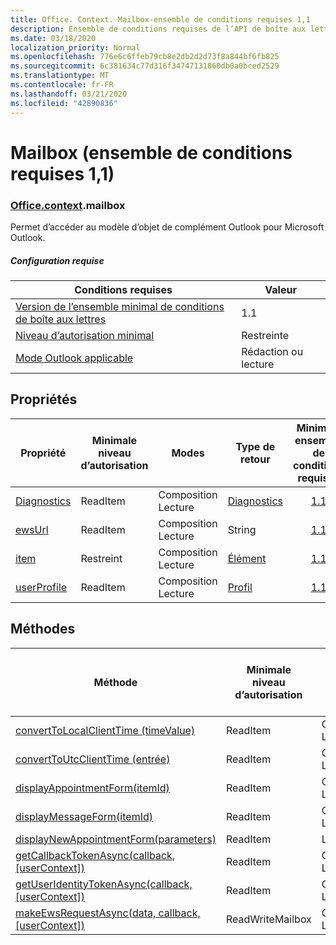 ```yaml
---
title: Office. Context. Mailbox-ensemble de conditions requises 1,1
description: Ensemble de conditions requises de l’API de boîte aux lettres Outlook 1,1 du modèle objet boîte aux lettres.
ms.date: 03/18/2020
localization_priority: Normal
ms.openlocfilehash: 776e6c6ffeb79cb8e2db2d2d73f8a844bf6fb825
ms.sourcegitcommit: 6c381634c77d316f34747131860db0a0bced2529
ms.translationtype: MT
ms.contentlocale: fr-FR
ms.lasthandoff: 03/21/2020
ms.locfileid: "42890836"
---
```

# <a name="mailbox-requirement-set-11"></a>Mailbox (ensemble de conditions requises 1,1)

### <a name="officecontextmailbox"></a>[Office](office.md)[.context](office.context.md).mailbox

Permet d’accéder au modèle d’objet de complément Outlook pour Microsoft Outlook.

##### <a name="requirements"></a>Configuration requise

|Conditions requises| Valeur|
|---|---|
|[Version de l’ensemble minimal de conditions de boîte aux lettres](../../requirement-sets/outlook-api-requirement-sets.md)| 1.1|
|[Niveau d’autorisation minimal](../../../outlook/understanding-outlook-add-in-permissions.md)| Restreinte|
|[Mode Outlook applicable](../../../outlook/outlook-add-ins-overview.md#extension-points)| Rédaction ou lecture|

## <a name="properties"></a>Propriétés

| Propriété | Minimale<br>niveau d’autorisation | Modes | Type de retour | Minimale<br>ensemble de conditions requises |
|---|---|---|---|:---:|
| [Diagnostics](/javascript/api/outlook/office.mailbox?view=outlook-js-1.1#diagnostics) | ReadItem | Composition<br>Lecture | [Diagnostics](/javascript/api/outlook/office.diagnostics?view=outlook-js-1.1) | [1.1](../requirement-set-1.1/outlook-requirement-set-1.1.md) |
| [ewsUrl](/javascript/api/outlook/office.mailbox?view=outlook-js-1.1#ewsurl) | ReadItem | Composition<br>Lecture | String | [1.1](../requirement-set-1.1/outlook-requirement-set-1.1.md) |
| [item](office.context.mailbox.item.md) | Restreint | Composition<br>Lecture | [Élément](/javascript/api/outlook/office.item?view=outlook-js-1.1) | [1.1](../requirement-set-1.1/outlook-requirement-set-1.1.md) |
| [userProfile](/javascript/api/outlook/office.mailbox?view=outlook-js-1.1#userprofile) | ReadItem | Composition<br>Lecture | [Profil](/javascript/api/outlook/office.userprofile?view=outlook-js-1.1) | [1.1](../requirement-set-1.1/outlook-requirement-set-1.1.md) |

## <a name="methods"></a>Méthodes

| Méthode | Minimale<br>niveau d’autorisation | Modes | Minimale<br>ensemble de conditions requises |
|---|---|---|:---:|
| [convertToLocalClientTime (timeValue)](/javascript/api/outlook/office.mailbox?view=outlook-js-1.1#converttolocalclienttime-timevalue-) | ReadItem | Composition<br>Lecture | [1.1](../requirement-set-1.1/outlook-requirement-set-1.1.md) |
| [convertToUtcClientTime (entrée)](/javascript/api/outlook/office.mailbox?view=outlook-js-1.1#converttoutcclienttime-input-) | ReadItem | Composition<br>Lecture | [1.1](../requirement-set-1.1/outlook-requirement-set-1.1.md) |
| [displayAppointmentForm(itemId)](/javascript/api/outlook/office.mailbox?view=outlook-js-1.1#displayappointmentform-itemid-) | ReadItem | Composition<br>Lecture | [1.1](../requirement-set-1.1/outlook-requirement-set-1.1.md) |
| [displayMessageForm(itemId)](/javascript/api/outlook/office.mailbox?view=outlook-js-1.1#displaymessageform-itemid-) | ReadItem | Composition<br>Lecture | [1.1](../requirement-set-1.1/outlook-requirement-set-1.1.md) |
| [displayNewAppointmentForm(parameters)](/javascript/api/outlook/office.mailbox?view=outlook-js-1.1#displaynewappointmentform-parameters-) | ReadItem | Lecture | [1.1](../requirement-set-1.1/outlook-requirement-set-1.1.md) |
| [getCallbackTokenAsync(callback, [userContext])](/javascript/api/outlook/office.mailbox?view=outlook-js-1.1#getcallbacktokenasync-callback--usercontext-) | ReadItem | Composition<br>Lecture | [1.3](../requirement-set-1.3/outlook-requirement-set-1.3.md)<br>[1.1](../requirement-set-1.1/outlook-requirement-set-1.1.md) |
| [getUserIdentityTokenAsync(callback, [userContext])](/javascript/api/outlook/office.mailbox?view=outlook-js-1.1#getuseridentitytokenasync-callback--usercontext-) | ReadItem | Composition<br>Lecture | [1.1](../requirement-set-1.1/outlook-requirement-set-1.1.md) |
| [makeEwsRequestAsync(data, callback, [userContext])](/javascript/api/outlook/office.mailbox?view=outlook-js-1.1#makeewsrequestasync-data--callback--usercontext-) | ReadWriteMailbox | Composition<br>Lecture | [1.1](../requirement-set-1.1/outlook-requirement-set-1.1.md) |

